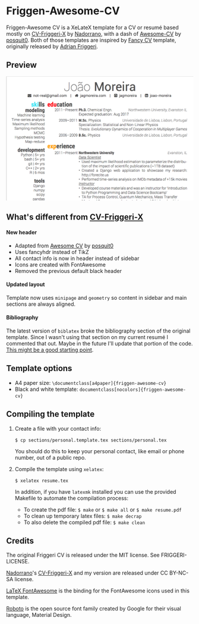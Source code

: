 # Friggen-Awesome-CV

Friggen-Awesome CV is a XeLateX template for a CV or resumé based mostly on [CV-Friggeri-X](https://github.com/Nadorrano/cv-friggeri-x) by [Nadorrano](https://github.com/Nadorrano), with a dash of [Awesome-CV](https://github.com/posquit0/Awesome-CV) by [posquit0](https://github.com/posquit0). Both of those templates are inspired by [Fancy CV](https://www.sharelatex.com/templates/cv-or-resume/fancy-cv) template, originally released by [Adrian Friggeri](https://github.com/afriggeri).


## Preview

![screenshot](screenshot.png)


## What's different from [CV-Friggeri-X](https://github.com/Nadorrano/cv-friggeri-x)

#### New header

*  Adapted from [Awesome CV](https://github.com/posquit0/Awesome-CV) by [posquit0](https://github.com/posquit0)
* Uses fancyhdr instead of TikZ
* All contact info is now in header instead of sidebar
* Icons are created with FontAwesome
* Removed the previous default black header

#### Updated layout

Template now uses `minipage` and `geometry` so content in sidebar and main sections are always aligned.

#### Bibliography

The latest version of `biblatex` broke the bibliography section of the original template. Since I wasn't using that section on my current resumé I commented that out. Maybe in the future I'll update that portion of the code. [This might be a good starting point](https://tex.stackexchange.com/q/327316).


## Template options

* A4 paper size: `\documentclass[a4paper]{friggen-awesome-cv}`
* Black and white template: `documentclass[nocolors]{friggen-awesome-cv}`


## Compiling the template

1. Create a file with your contact info:
    ```
    $ cp sections/personal.template.tex sections/personal.tex
    ```

    You should do this to keep your personal contact, like email or phone number, out of a public repo.

1. Compile the template using `xelatex`:
    ```
    $ xelatex resume.tex
    ```

    In addition, if you have `latexmk` installed you can use the provided Makefile to automate the compilation process:

    * To create the pdf file: `$ make` or `$ make all` or `$ make resume.pdf`
    * To clean up temporary latex files: `$ make decrap`
    * To also delete the compiled pdf file: `$ make clean`


## Credits

The original Friggeri CV is released under the MIT license. See FRIGGERI-LICENSE.

[Nadorrano](https://github.com/Nadorrano)'s [CV-Friggeri-X](https://github.com/Nadorrano/cv-friggeri-x) and my version are released under CC BY-NC-SA license.

[LaTeX FontAwesome](https://github.com/furl/latex-fontawesome) is the binding for the FontAwesome icons used in this template.

[Roboto](https://github.com/google/roboto) is the open source font family created by Google for their visual language, Material Design.
